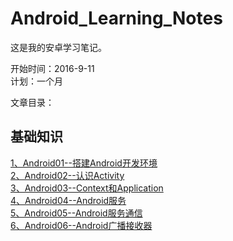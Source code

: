# Android_Learning_Notes

这是我的安卓学习笔记。

开始时间：2016-9-11   
计划：一个月

文章目录：

## 基础知识
 [1、Android01--搭建Android开发环境](notes/01.SDK.md)  
 [2、Android02--认识Activity](notes/02.Activity.md)<br>
 [3、Android03--Context和Application](notes/03.Context.md)<br>
 [4、Android04--Android服务](notes/04.Service.md)<br>
 [5、Android05--Android服务通信](notes/05.ServiceConnect.md)<br>
 [6、Android06--Android广播接收器](notes/06.BroadcastReceiver.md)<br>
